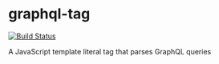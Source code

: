 # graphql-tag

[![Build Status](https://travis-ci.org/apollostack/graphql-tag.svg?branch=master)](https://travis-ci.org/apollostack/graphql-tag)

A JavaScript template literal tag that parses GraphQL queries
